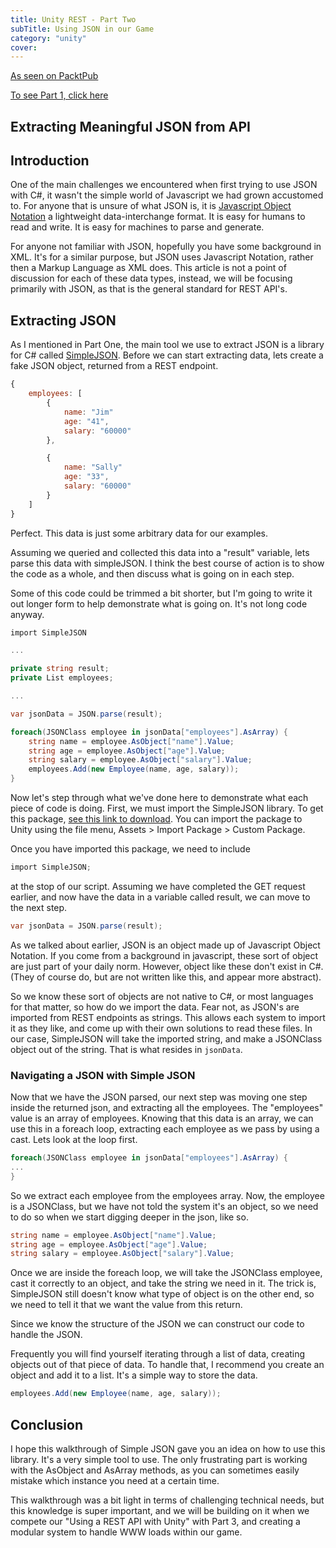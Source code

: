 ```yaml
---
title: Unity REST - Part Two
subTitle: Using JSON in our Game
category: "unity"
cover: 
---
```


[As seen on PacktPub](https://www.packtpub.com/books/content/using-rest-api-unity-part-2-extracting-meaningful-json-api)

[To see Part 1, click here](http://gitsinbits.ghost.io/using-a-rest-api-with-unity-part-1-2/)

## Extracting Meaningful JSON from API

## Introduction
One of the main challenges we encountered when first trying to use JSON with C#, it wasn't the simple world of Javascript we had grown accustomed to. For anyone that is unsure of what JSON is, it is [Javascript Object Notation](http://json.org/) a lightweight data-interchange format. It is easy for humans to read and write. It is easy for machines to parse and generate.

For anyone not familiar with JSON, hopefully you have some background in XML. It's for a similar purpose, but JSON uses Javascript Notation, rather then a Markup Language as XML does. This article is not a point of discussion for each of these data types, instead, we will be focusing primarily with JSON, as that is the general standard for REST API's.

## Extracting JSON
As I mentioned in Part One, the main tool we use to extract JSON is a library for C# called [SimpleJSON](http://wiki.unity3d.com/index.php/SimpleJSON). Before we can start extracting data, lets create a fake JSON object, returned from a REST endpoint.

``` js
{
    employees: [
        {
            name: "Jim"
            age: "41",
            salary: "60000"
        },

        {
            name: "Sally"
            age: "33",
            salary: "60000"
        }
    ]
}
```

Perfect. This data is just some arbitrary data for our examples.

Assuming we queried and collected this data into a "result" variable, lets parse this data with simpleJSON. I think the best course of action is to show the code as a whole, and then discuss what is going on in each step.

Some of this code could be trimmed a bit shorter, but I'm going to write it out longer form to help demonstrate what is going on. It's not long code anyway.

```csharp
import SimpleJSON

...

private string result;
private List employees;

...

var jsonData = JSON.parse(result);

foreach(JSONClass employee in jsonData["employees"].AsArray) {
    string name = employee.AsObject["name"].Value;
    string age = employee.AsObject["age"].Value;
    string salary = employee.AsObject["salary"].Value;
    employees.Add(new Employee(name, age, salary));
}
```

Now let's step through what we've done here to demonstrate what each piece of code is doing. First, we must import the SimpleJSON library. To get this package, [see this link to download](http://wiki.unity3d.com/index.php/SimpleJSON). You can import the package to Unity using the file menu, Assets > Import Package > Custom Package.

Once you have imported this package, we need to include

```csharp
import SimpleJSON;
```
at the stop of our script. Assuming we have completed the GET request earlier, and now have the data in a variable called result, we can move to the next step.

```csharp
var jsonData = JSON.parse(result);
```

As we talked about earlier, JSON is an object made up of Javascript Object Notation. If you come from a background in javascript, these sort of object are just part of your daily norm. However, object like these don't exist in C#. (They of course do, but are not written like this, and appear more abstract).

So we know these sort of objects are not native to C#, or most languages for that matter, so how do we import the data. Fear not, as JSON's are imported from REST endpoints as strings. This allows each system to import it as they like, and come up with their own solutions to read these files. In our case, SimpleJSON will take the imported string, and make a JSONClass object out of the string. That is what resides in ```jsonData```.

### Navigating a JSON with Simple JSON
Now that we have the JSON parsed, our next step was moving one step inside the returned json, and extracting all the employees. The "employees" value is an array of employees. Knowing that this data is an array, we can use this in a foreach loop, extracting each employee as we pass by using a cast. Lets look at the loop first.

```csharp
foreach(JSONClass employee in jsonData["employees"].AsArray) {
...
}
```

So we extract each employee from the employees array. Now, the employee is a JSONClass, but we have not told the system it's an object, so we need to do so when we start digging deeper in the json, like so.
```csharp
string name = employee.AsObject["name"].Value;
string age = employee.AsObject["age"].Value;
string salary = employee.AsObject["salary"].Value;
```

Once we are inside the foreach loop, we will take the JSONClass employee, cast it correctly to an object, and take the string we need in it. The trick is, SimpleJSON still doesn't know what type of object is on the other end, so we need to tell it that we want the value from this return.

Since we know the structure of the JSON we can construct our code to handle the JSON.

Frequently you will find yourself iterating through a list of data, creating objects out of that piece of data. To handle that, I recommend you create an object and add it to a list. It's a simple way to store the data.

```csharp
employees.Add(new Employee(name, age, salary));
```

## Conclusion
I hope this walkthrough of Simple JSON gave you an idea on how to use this library. It's a very simple tool to use. The only frustrating part is working with the AsObject and AsArray methods, as you can sometimes easily mistake which instance you need at a certain time.

This walkthrough was a bit light in terms of challenging technical needs, but this knowledge is super important, and we will be building on it when we compete our "Using a REST API with Unity" with Part 3, and creating a modular system to handle WWW loads within our game.
